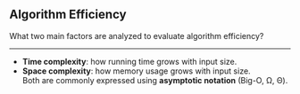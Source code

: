## Algorithm Efficiency

What two main factors are analyzed to evaluate algorithm efficiency?

---

- **Time complexity**: how running time grows with input size.  
- **Space complexity**: how memory usage grows with input size.  
Both are commonly expressed using **asymptotic notation** (Big-O, Ω, Θ).

